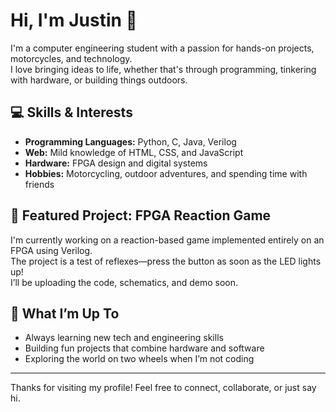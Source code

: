 # Hi, I'm Justin 👋

I'm a computer engineering student with a passion for hands-on projects, motorcycles, and technology.  
I love bringing ideas to life, whether that's through programming, tinkering with hardware, or building things outdoors.

## 💻 Skills & Interests

- **Programming Languages:** Python, C, Java, Verilog  
- **Web:** Mild knowledge of HTML, CSS, and JavaScript  
- **Hardware:** FPGA design and digital systems  
- **Hobbies:** Motorcycling, outdoor adventures, and spending time with friends

## 🚦 Featured Project: FPGA Reaction Game

I'm currently working on a reaction-based game implemented entirely on an FPGA using Verilog.  
The project is a test of reflexes—press the button as soon as the LED lights up!  
I’ll be uploading the code, schematics, and demo soon.

## 🌱 What I’m Up To

- Always learning new tech and engineering skills
- Building fun projects that combine hardware and software
- Exploring the world on two wheels when I’m not coding

---

Thanks for visiting my profile! Feel free to connect, collaborate, or just say hi.
